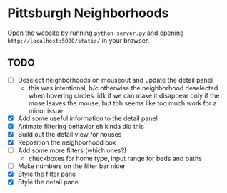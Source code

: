 # Pittsburgh Neighborhoods

Open the website by running `python server.py` and opening
`http://localhost:5000/static/` in your browser.

## TODO
- [ ] Deselect neighborhoods on mouseout and update the detail panel
    - this was intentional, b/c otherwise the neighborhood deselected when hovering circles. idk if we can make it disappear only if the mose leaves the mouse, but tbh seems like too much work for a minor issue
- [X] Add some useful information to the detail panel
- [X] Animate filtering behavior
eh kinda did this
- [X] Build out the detail view for houses
- [X] Reposition the neighborhood box
- [ ] Add some more filters (which ones?)
  - checkboxes for home type, input range for beds and baths
- [ ] Make numbers on the filter bar nicer
- [X] Style the filter pane
- [X] Style the detail pane
